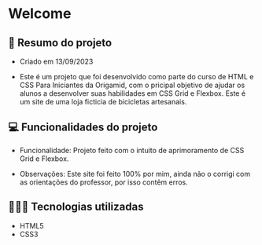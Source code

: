 # Welcome

## 📖 Resumo do projeto

- Criado em 13/09/2023

- Este é um projeto que foi desenvolvido como parte do curso de HTML e CSS Para Iniciantes da Origamid, com o pricipal objetivo de ajudar os alunos a desenvolver suas habilidades em CSS Grid e Flexbox. Este é um site de uma loja ficticia de bicicletas artesanais. 

## 💻 Funcionalidades do projeto

- Funcionalidade: Projeto feito com o intuito de aprimoramento de CSS Grid e Flexbox.

- Observações: Este site foi feito 100% por mim, ainda não o corrigi com as orientações do professor, por isso contêm erros.

## 👨🏽‍💻 Tecnologias utilizadas

- HTML5
- CSS3
